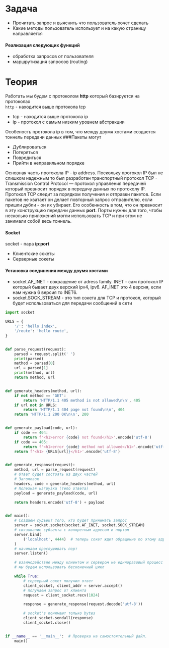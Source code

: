 # Задача

- Прочитать запрос и выяснить что пользователь хочет сделать
- Какие методы пользователь использует и на какую страницу направляется

#### Реализация следующих функций

- обработка запросов от пользователя
- маршрутизация запросов (routing)


# Теория

Работать мы будем с протоколом **http** который базируется на протоколах
<br>
```http``` - находится выше протокола tcp
- tcp - находится выше протокола ip
- ip - протокол с самым низким уровнем абстракции

Особеность протокола ip в том, что между двумя хостами создается тоннель передачи данных
###Пакеты могут
- Дублироваться 
- Потеряться
- Повредиться
- Прийти в неправильном порядке

Основная часть протокола IP - ip address. Поскольку протокол IP был не слишком надежным
то был разработан транспортный протокол TCP - Transmission Control Protocol — протокол управления передачей
который превносит порядок в передачу данных по протоколу IP. Протокол TCP следит за порядком получения и отправки
пакетов. Если пакетов не хватает он делает повторный запрос отправителю, если пришли дубли - он их убирает.
Его особенность в том, что он превносит в эту конструкцию передачи данных **port**. Порты нужны для того, чтобы 
несколько приложений могли использовать TCP и при этом не занимали собой весь тоннель. 

#### Socket
socket - пара **ip**:**port**

- Клиентские сокеты
- Серверные сокеты

#### Установка соединения между двумя хостами

- socket.AF_INET - сокращение от adress family. INET - сам протокол IP который бывает двух верский ipv4, ipv6. AF_INET это
4 версия, если нам нужна 6 версия то INET6. 
- socket.SOCK_STREAM - это тип сокета для TCP и протокол, который будет использоваться для передачи сообщений в сети


```python
import socket

URLS = {
    '/': 'hello index',
    '/route': 'hello route',
}


def parse_request(request):
    parsed = request.split(' ')
    print(parsed)
    method = parsed[0]
    url = parsed[1]
    print(method, url)
    return method, url


def generate_headers(method, url):
    if not method == 'GET':
        return 'HTTP/1.1 405 method is not allowed\n\n', 405
    if url not in URLS:
        return 'HTTP/1.1 404 page not found\n\n', 404
    return 'HTTP/1.1 200 OK\n\n', 200


def generate_payload(code, url):
    if code == 404:
        return f'<h1>error {code} not found</h1>'.encode('utf-8')
    if code == 405:
        return f'<h1>error {code} method not allowed</h1>'.encode('utf-8')
    return f'<h1> {URLS[url]}</h1>'.encode('utf-8')


def generate_response(request):
    method, url = parse_request(request)
    # Ответ будет состоять из двух частей
    # Заголовок
    headers, code = generate_headers(method, url)
    # Полезная нагрузка (тело ответа)
    payload = generate_payload(code, url)

    return headers.encode('utf-8') + payload


def main():
    # Создаем судъект того, кто будет принимать запрос
    server = socket.socket(socket.AF_INET, socket.SOCK_STREAM)
    # связывание субъекта с конкретным адресом и портом
    server.bind(
        ('localhost', 4444)  # теперь сокет ждет обращение по этому адресу и конкретному порту
    )
    # начинаем прослушивать порт
    server.listen()

    # взаимодействие между клиентом и сервером не единоразовый процесс
    # мы будем использовать бесконечный цикл

    while True:
        # серверный сокет получил ответ
        client_socket, client_addr = server.accept()
        # получаем запрос от клиента
        request = client_socket.recv(1024)

        response = generate_response(request.decode('utf-8'))

        # socket's понимают только bytes
        client_socket.sendall(response)
        client_socket.close()


if __name__ == '__main__':  # Проверка на самостоятельный файл.
    main()
```